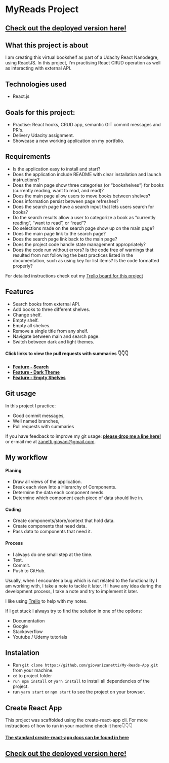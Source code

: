 # MyReads Project

## [Check out the deployed version here!](https://my-books-app.netlify.app/)


## What this project is about

I am creating this virtual bookshelf as part of a Udacity React Nanodegre, using ReactJS. In this project, I'm practising React CRUD operation as well as interacting with external API.

## Technologies used
- React.js


## Goals for this project:

- Practise: React hooks, CRUD app, semantic GIT commit messages and PR's.
- Delivery Udacity assignment.
- Showcase a new working application on my portfolio.


## Requirements
- Is the application easy to install and start?
- Does the application include README with clear installation and launch instructions?
- Does the main page show three categories (or “bookshelves”) for books (currently reading, want to read, and read)?
- Does the main page allow users to move books between shelves?
- Does information persist between page refreshes?
- Does the search page have a search input that lets users search for books?
- Do the search results allow a user to categorize a book as “currently reading”, “want to read”, or “read”?
- Do selections made on the search page show up on the main page?
- Does the main page link to the search page?
- Does the search page link back to the main page?
- Does the project code handle state management appropriately?
- Does the code run without errors? Is the code free of warnings that resulted from not following the best practices listed in the documentation, such as using key for list items? Is the code formatted properly?

For detailed instructions check out my [Trello board  for this project](https://trello.com/b/qaWIs7Ja/my-reads-app)


## Features
- Search books from external API.
- Add books to three different shelves.
- Change shelf.
- Empty shelf.
- Empty all shelves.
- Remove a single title from any shelf.
- Navigate between main and search page.
- Switch between dark and light themes.

#### Click links to view the pull requests with summaries 👇👇👇

- **[Feature - Search](https://github.com/giovanizanetti/My-Reads-App/pull/1)**
- **[Feature - Dark Theme](https://github.com/giovanizanetti/My-Reads-App/pull/2)**
- **[Feature - Empty Shelves ](https://github.com/giovanizanetti/My-Reads-App/pull/3)**

## Git usage

In this project I practice:

- Good commit messages,
- Well named branches,
- Pull requests with summaries

If you have feedback to improve my git usage: **[please drop me a line here!](https://www.linkedin.com/in/giovani-zanetti-ab664a24/)** or e-mail me at zanetti.giovani@gmail.com.


## My workflow

#### Planing

- Draw all views of the application.
- Break each view Into a Hierarchy of Components.
- Determine the data each component needs.
- Determine which component each piece of data should live in.

#### Coding

- Create components/store/context that hold data.
- Create components that need data.
- Pass data to components that need it.

#### Process

- I always do one small step at the time.
- Test.
- Commit.
- Push to GitHub.

Usually, when I encounter a bug which is not related to the functionality I am working with, I take a note to tackle it later.
If I have any idea during the development process, I take a note and try to implement it later.

I like using [Trello](https://trello.com/b/qaWIs7Ja/my-reads-app) to help with my notes. 

If I get stuck I always try to find the solution in one of the options:
  - Documentation
  - Google
  - Stackoverflow
  - Youtube / Udemy tutorials
  
  
## Instalation

- Run ```git clone https://github.com/giovanizanetti/My-Reads-App.git``` from your machine.
- ```cd``` to project folder
- ```run npm install``` or  ```yarn install``` to install all dependencies of the project.
- run ```yarn start``` or ```npm start``` to see the project on your browser.


## Create React App

This project was scaffolded using the create-react-app cli. For more instructions of how to run in your machine check it here👇👇👇

**[The standard create-react-app docs can be found in here](./REACT.md)**


## [Check out the deployed version here!](https://my-books-app.netlify.app/)






